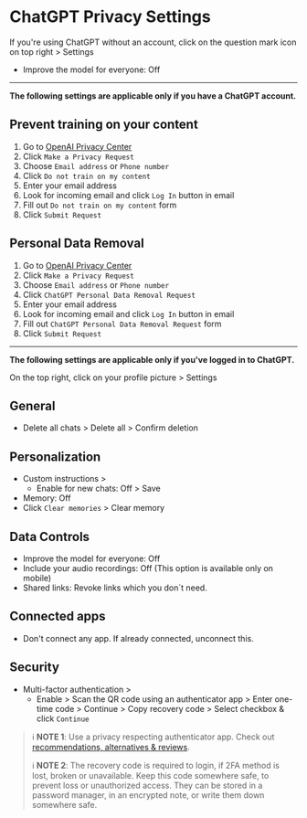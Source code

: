 # ChatGPT Privacy Settings

If you're using ChatGPT without an account, click on the question mark icon on top right > Settings
- Improve the model for everyone: Off


---


**The following settings are applicable only if you have a ChatGPT account.**

## Prevent training on your content

1. Go to [OpenAI Privacy Center](https://privacy.openai.com/policies)
2. Click `Make a Privacy Request`
3. Choose `Email address` or `Phone number`
4. Click `Do not train on my content`
5. Enter your email address
6. Look for incoming email and click `Log In` button in email
7. Fill out `Do not train on my content` form
8. Click `Submit Request`

## Personal Data Removal

1. Go to [OpenAI Privacy Center](https://privacy.openai.com/policies)
2. Click `Make a Privacy Request`
3. Choose `Email address` or `Phone number`
4. Click `ChatGPT Personal Data Removal Request`
5. Enter your email address
6. Look for incoming email and click `Log In` button in email
7. Fill out `ChatGPT Personal Data Removal Request` form
8. Click `Submit Request`


---


**The following settings are applicable only if you've logged in to ChatGPT.**

On the top right, click on your profile picture > Settings

## General
- Delete all chats > Delete all > Confirm deletion

## Personalization
- Custom instructions >
    - Enable for new chats: Off > Save
- Memory: Off
- Click `Clear memories` > Clear memory

## Data Controls
- Improve the model for everyone: Off
- Include your audio recordings: Off (This option is available only on mobile)
- Shared links: Revoke links which you don`t need.

## Connected apps
- Don't connect any app. If already connected, unconnect this.

## Security
- Multi-factor authentication >
    - Enable > Scan the QR code using an authenticator app > Enter one-time code > Continue > Copy recovery code > Select checkbox & click `Continue`

> :information_source: **NOTE 1**: Use a privacy respecting authenticator app. Check out [recommendations, alternatives & reviews](https://github.com/StellarSand/privacy-settings#recommendations-alternatives--reviews).
>
> :information_source: **NOTE 2**: The recovery code is required to login, if 2FA method is lost, broken or unavailable. Keep this code somewhere safe, to prevent loss or unauthorized access. They can be stored in a password manager, in an encrypted note, or write them down somewhere safe.
